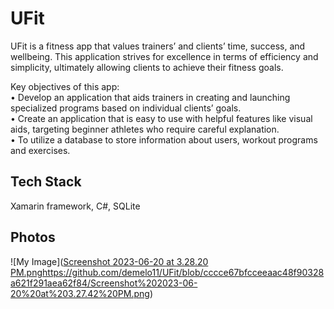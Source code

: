 # UFit

UFit is a fitness app that values trainers’ and clients’ time, success, and wellbeing. This application strives for excellence in terms of efficiency and simplicity, ultimately allowing clients to achieve their fitness goals. 

Key objectives of this app:  <br>
•	Develop an application that aids trainers in creating and launching specialized programs based on individual clients’ goals. <br>
•	Create an application that is easy to use with helpful features like visual aids, targeting beginner athletes who require careful explanation.  <br>
•	To utilize a database to store information about users, workout programs and exercises.  <br>


## Tech Stack

Xamarin framework, C#, SQLite


## Photos 

![My Image]([Screenshot 2023-06-20 at 3.28.20 PM.png](https://github.com/demelo11/UFit/blob/cccce67bfcceeaac48f90328a621f291aea62f84/Screenshot%202023-06-20%20at%203.27.42%20PM.png)https://github.com/demelo11/UFit/blob/cccce67bfcceeaac48f90328a621f291aea62f84/Screenshot%202023-06-20%20at%203.27.42%20PM.png)
